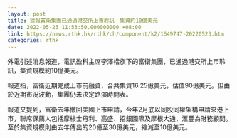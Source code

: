 ```yaml
---
layout: post
title: 據報富衛集團已通過港交所上市聆訊　集資約10億美元
date: 2022-05-23 11:53:50.000000000 +08:00
link: https://news.rthk.hk/rthk/ch/component/k2/1649747-20220523.htm
categories: rthk
---
```


外電引述消息報道，電訊盈科主席李澤楷旗下的富衛集團，已通過港交所上市聆訊，集資規模約10億美元。

報道指，富衛近期完成上市前融資，合共集資16.25億美元，估值90億美元。但由於近期市況波動，集團仍未決定路演時間表。

報道又提到，富衛去年撤回美國上市申請，今年2月底以同股同權架構申請來港上市，聯席保薦人包括摩根士丹利、高盛、招銀國際及摩根大通，滙豐為財務顧問。至於集資規模則由去年傳出的20億至30億美元，縮減至10億美元。
